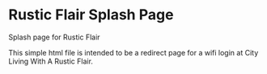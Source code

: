 # Rustic Flair Splash Page
Splash page for Rustic Flair

This simple html file is intended to be a redirect page for a wifi login at City Living With A Rustic Flair.
